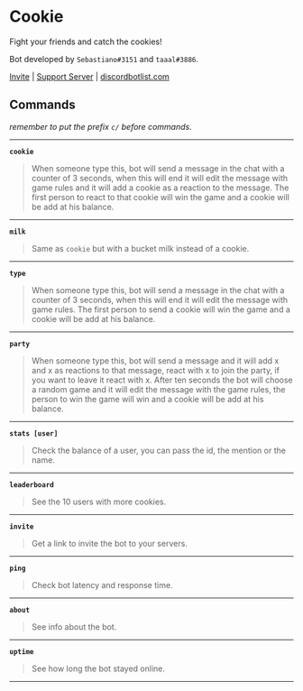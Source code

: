 # **Cookie**
Fight your friends and catch the cookies!

Bot developed by `Sebastiano#3151` and `taaal#3886`.

[Invite](https://discord.com/oauth2/authorize?client_id=638483485417406495&permissions=84032&scope=bot) | [Support Server](https://discord.gg/vCUpW9E) | [discordbotlist.com](https://discordbotlist.com/bots/cookie-fighter)

## Commands
*remember to put the prefix `c/` before commands.*

---
**`cookie`**
> When someone type this, bot will send a message in the chat with a counter of 3 seconds, when this will end it will edit the message with game rules and it will add a cookie as a reaction to the message. 
The first person to react to that cookie will win the game and a cookie will be add at his balance.
---

**`milk`**
> Same as `cookie` but with a bucket milk instead of a cookie.

---
**`type`**
> When someone type this, bot will send a message in the chat with a counter of 3 seconds, when this will end it will edit the message with game rules.
The first person to send a cookie will win the game and a cookie will be add at his balance.

---
**`party`**
> When someone type this, bot will send a message and it will add x and x as reactions to that message, react with x to join the party, if you want to leave it react with x.
After ten seconds the bot will choose a random game and it will edit the message with the game rules, the person to win the game will win and a cookie will be add at his balance.

---
**`stats [user]`**
> Check the balance of a user, you can pass the id, the mention or the name.

---
**`leaderboard`**
> See the 10 users with more cookies.

---
**`invite`**
> Get a link to invite the bot to your servers.

---
**`ping`**
> Check bot latency and response time.

---
**`about`**
> See info about the bot.

---
**`uptime`**
> See how long the bot stayed online.

---
